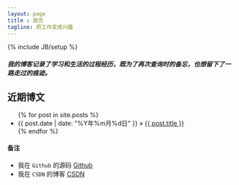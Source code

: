 ```yaml
---
layout: page
title : 首页
tagline: 把工作变成兴趣
---
```

{% include JB/setup %}

##### 我的博客记录了学习和生活的过程经历，既为了再次查询时的备忘，也想留下了一路走过的痕迹。

## 近期博文

<ul class="posts">
  {% for post in site.posts %}
    <li><span>{{ post.date | date: "%Y年%m月%d日" }}</span> &raquo; <a href="{{ BASE_PATH }}{{ post.url }}">{{ post.title }}</a></li>
  {% endfor %}
</ul>

#### 备注

* 我在 `Github` 的源码 [Github](https://github.com/idxuanjun)
* 我在 `CSDN` 的博客 [CSDN](http://blog.csdn.net/idxuanjun)


